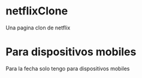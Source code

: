 # netflixClone
Una pagina clon de netflix
 # Para dispositivos mobiles
 Para la fecha solo tengo para dispositivos mobiles
